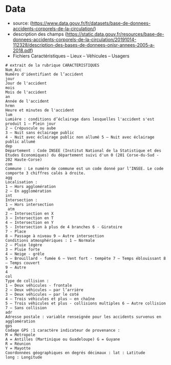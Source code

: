 # Data

* source: (https://www.data.gouv.fr/fr/datasets/base-de-donnees-accidents-corporels-de-la-circulation/)
* description des champs (https://static.data.gouv.fr/resources/base-de-donnees-accidents-corporels-de-la-circulation/20191014-112328/description-des-bases-de-donnees-onisr-annees-2005-a-2018.pdf)
* Fichiers Caractéristiques – Lieux – Véhicules – Usagers

```
# extrait de la rubrique CARACTERISTIQUES
Num_Acc
Numéro d'identifiant de l’accident
jour
Jour de l'accident
mois
Mois de l'accident
an
Année de l'accident
hrmn
Heure et minutes de l'accident
lum
Lumière : conditions d’éclairage dans lesquelles l'accident s'est produit 1 – Plein jour
2 – Crépuscule ou aube
3 – Nuit sans éclairage public
4 - Nuit avec éclairage public non allumé 5 – Nuit avec éclairage public allumé
dep
Département : Code INSEE (Institut National de la Statistique et des Etudes Economiques) du département suivi d'un 0 (201 Corse-du-Sud - 202 Haute-Corse)
com
Commune : Le numéro de commune est un code donné par l‘INSEE. Le code comporte 3 chiffres calés à droite.
agg
Localisation :
1 – Hors agglomération
2 – En agglomération
int
Intersection :
1 – Hors intersection
 atm
2 – Intersection en X
3 – Intersection en T
4 – Intersection en Y
5 - Intersection à plus de 4 branches 6 - Giratoire
7 - Place
8 – Passage à niveau 9 – Autre intersection
Conditions atmosphériques : 1 – Normale
2 – Pluie légère
3 – Pluie forte
4 – Neige - grêle
5 – Brouillard - fumée 6 – Vent fort - tempête 7 – Temps éblouissant 8 – Temps couvert
9 – Autre
4
col
Type de collision :
1 – Deux véhicules - frontale
2 – Deux véhicules – par l’arrière
3 – Deux véhicules – par le coté
4 – Trois véhicules et plus – en chaîne
5 – Trois véhicules et plus - collisions multiples 6 – Autre collision
7 – Sans collision
adr
Adresse postale : variable renseignée pour les accidents survenus en agglomération
gps
Codage GPS :1 caractère indicateur de provenance :
M = Métropole
A = Antilles (Martinique ou Guadeloupe) G = Guyane
R = Réunion
Y = Mayotte
Coordonnées géographiques en degrés décimaux : lat : Latitude
long : Longitude
```

